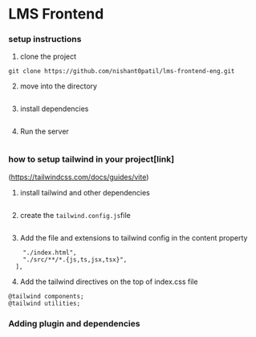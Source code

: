 # LMS Frontend

### setup instructions 

1. clone the project

```
git clone https://github.com/nishant0patil/lms-frontend-eng.git
```
2. move into the directory

```cd lms-frontend-eng
```

3. install dependencies
```npm install
```

4. Run the server
```npm run dev
```

### how to setup tailwind in your project[link]
(https://tailwindcss.com/docs/guides/vite)

1. install tailwind and other dependencies
```npm install -D tailwindcss postcss autoprefixer
```
2. create the `tailwind.config.js`file
```npx tailwindcss init -p
```
3. Add the file and extensions to tailwind config in the content property
``` content: [
    "./index.html",
    "./src/**/*.{js,ts,jsx,tsx}",
  ],
```
4. Add the tailwind directives on the top of index.css file
```@tailwind base;
@tailwind components;
@tailwind utilities;
```

### Adding plugin and dependencies
```npm install @reduxjs/toolkit react-redux react-router-dom react-icons react-chartjs-2 chart.js daisyui axios react-hot-toast @tailwindcss/line-clamp
```

